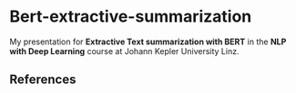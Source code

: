 # Bert-extractive-summarization

My presentation for **Extractive Text summarization with BERT** in the **NLP with Deep Learning** course at Johann Kepler University Linz.

## References



